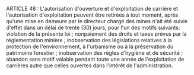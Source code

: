 ARTICLE 48 : L'autorisation d'ouverture et d'exploitation de
carrière et l'autorisation d'exploitation peuvent être retirées à tout
moment, après qu'une mise en demeure par le directeur chargé des mines
n'ait été suivie d'effet dans un délai de trente (30) jours, pour l'un
des motifs suivants:
violation de la présente loi ;
nonpaiement des droits et taxes prévus par la réglementation minière
;
inobservation des législations relatives à la protection de
l'environnement, à l'urbanisme ou à la préservation du patrimoine
forestier ;
inobservation des règles d'hygiène et de sécurité ;
abandon sans motif valable pendant toute une année de l'exploitation
de carrières autre que celles ouvertes dans l'intérêt de
l'administration.